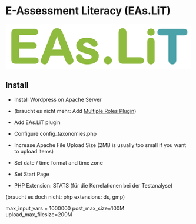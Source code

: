 # E-Assessment Literacy (EAs.LiT)

![EAs.LiT Logo](Logo_EAs.LiT.png)


## Install
* Install Wordpress on Apache Server
* (braucht es nicht mehr: Add [Multiple Roles Plugin](https://de.wordpress.org/plugins/multiple-roles/)) 
* Add EAs.LiT plugin
* Configure config_taxonomies.php
* Increase Apache File Upload Size (2MB is usually too small if you want to upload items)
* Set date / time format and time zone 
* Set Start Page

* PHP Extension: STATS (für die Korrelationen bei der Testanalyse)

(braucht es doch nicht: php extensions: ds, gmp)


max_input_vars = 1000000
post_max_size=100M
upload_max_filesize=200M

